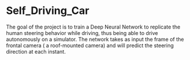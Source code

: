 # Self_Driving_Car
The goal of the project is to train a Deep Neural Network to replicate the human steering behavior while driving, thus being able to drive autonomously on a simulator.
The network takes as input the frame of the frontal camera ( a roof-mounted camera) and will predict the steering direction at each instant.
